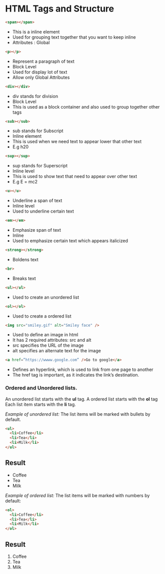 # HTML Tags and Structure

```html
<span></span>
```
<ul>
  <li>This is a inline element</li>
  <li>Used for grouping text together that you want to keep inline</li>
  <li>Attributes : Global</li>
</ul>


```html
<p></p>
```

<ul>
  <li>Represent a paragraph of text</li>
  <li>Block Level</li>
  <li>Used for display lot of text</li>
  <li>Allow only Global Attributes</li>
</ul>


```html
<div></div>
```

<ul>
  <li>div stands for division</li>
  <li>Block Level</li>
  <li>This is used as a block container and also used to group together other tags</li>
</ul>


```html
<sub></sub>
```

<ul>
  <li>sub stands for Subscript</li>
  <li>Inline element</li>
  <li>This is used when we need text to appear lower that other text</li>
  <li>E.g h20</li>
</ul>


```html
<sup></sup>
```

<ul>
  <li>sup stands for Superscript</li>
  <li>Inline level</li>
  <li>This is used to show text that need to appear over other text</li>
  <li>E.g E = mc2</li>
</ul>

```html
<u></u>
```

<ul>
  <li>Underline a span of text</li>
  <li>Inline level</li>
  <li>Used to underline certain text</li>
</ul>

```html
<em></em>
```

<ul>
  <li>Emphasize span of text</li>
  <li>Inline</li>
  <li>Used to emphasize certain text which appears italicized</li>
</ul>


```html
<strong></strong>
```

<ul>
  <li>Boldens text</li>
</ul>

```html
<br>
```

<ul>
  <li>Breaks text</li>
</ul>

```html
<ul></ul>
```

<ul>
  <li>Used to create an unordered list</li>
</ul>


```html
<ol></ol>
```

<ul>
  <li>Used to create a ordered list</li>
</ul>


```html
<img src="smiley.gif" alt="Smiley face" /> 
```

<ul>
  <li>Used to define an image in html</li>
  <li>It has 2 required attributes: src and alt</li>
  <li>src specifies the URL of the image</li>
  <li>alt specifies an alternate text for the image</li>
</ul>

```html
<a href=”https://wwww.google.com” />Go to google</a>
```

<ul>
  <li>Defines an hyperlink, which is used to link from one page to another</li>
  <li>The href tag is important, as it indicates the link’s destination.</li>
</ul>

### Ordered and Unordered lists.
An unordered list starts with the **ul** tag. A ordered list starts with the **ol** tag Each list item starts with the **li** tag.

*Example of unordered list:*
The list items will be marked with bullets by default.
```html
<ul>
  <li>Coffee</li>
  <li>Tea</li>
  <li>Milk</li>
</ul>
```

Result
-----
<ul>
  <li>Coffee</li>
  <li>Tea</li>
  <li>Milk</li>
</ul>

*Example of ordered list:*
The list items will be marked with numbers by default:

```html
<ol>
  <li>Coffee</li>
  <li>Tea</li>
  <li>Milk</li>
</ol>
```

Result
-----
<ol>
  <li>Coffee</li>
  <li>Tea</li>
  <li>Milk</li>
</ol>